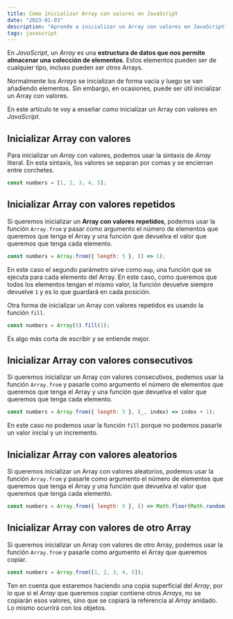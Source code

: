 ```yaml
---
title: Cómo inicializar Array con valores en JavaScript
date: "2023-01-03"
description: "Aprende a inicializar un Array con valores en JavaScript"
tags: javascript
---
```


En _JavaScript_, un _Array_ es una **estructura de datos que nos permite almacenar una colección de elementos**. Estos elementos pueden ser de cualquier tipo, incluso pueden ser otros Arrays.

Normalmente los _Arrays_ se inicializan de forma vacía y luego se van añadiendo elementos. Sin embargo, en ocasiones, puede ser útil inicializar un Array con valores.

En este artículo te voy a enseñar como inicializar un Array con valores en _JavaScript_.

## Inicializar Array con valores

Para inicializar un _Array_ con valores, podemos usar la sintaxis de _Array_ literal. En esta sintaxis, los valores se separan por comas y se encierran entre corchetes.

```javascript
const numbers = [1, 2, 3, 4, 5];
```

## Inicializar Array con valores repetidos

Si queremos inicializar un **Array con valores repetidos**, podemos usar la función `Array.from` y pasar como argumento el número de elementos que queremos que tenga el Array y una función que devuelva el valor que queremos que tenga cada elemento.

```javascript
const numbers = Array.from({ length: 5 }, () => 1);
```

En este caso el segundo parámetro sirve como `map`, una función que se ejecuta para cada elemento del Array. En este caso, como queremos que todos los elementos tengan el mismo valor, la función devuelve siempre devuelve `1` y es lo que guardará en cada posición.

Otra forma de inicializar un Array con valores repetidos es usando la función `fill`.

```javascript
const numbers = Array(5).fill(1);
```

Es algo más corta de escribir y se entiende mejor.

## Inicializar Array con valores consecutivos

Si queremos inicializar un Array con valores consecutivos, podemos usar la función `Array.from` y pasarle como argumento el número de elementos que queremos que tenga el Array y una función que devuelva el valor que queremos que tenga cada elemento.

```javascript
const numbers = Array.from({ length: 5 }, (_, index) => index + 1);
```

En este caso no podemos usar la función `fill` porque no podemos pasarle un valor inicial y un incremento.

## Inicializar Array con valores aleatorios

Si queremos inicializar un Array con valores aleatorios, podemos usar la función `Array.from` y pasarle como argumento el número de elementos que queremos que tenga el Array y una función que devuelva el valor que queremos que tenga cada elemento.

```javascript
const numbers = Array.from({ length: 5 }, () => Math.floor(Math.random() * 10));
```

## Inicializar Array con valores de otro Array

Si queremos inicializar un Array con valores de otro Array, podemos usar la función `Array.from` y pasarle como argumento el Array que queremos copiar.

```javascript
const numbers = Array.from([1, 2, 3, 4, 5]);
```

Ten en cuenta que estaremos haciendo una copia superficial del _Array_, por lo que si el _Array_ que queremos copiar contiene otros _Arrays_, no se copiarán esos valores, sino que se copiará la referencia al _Array_ anidado. Lo mismo ocurrirá con los objetos.
